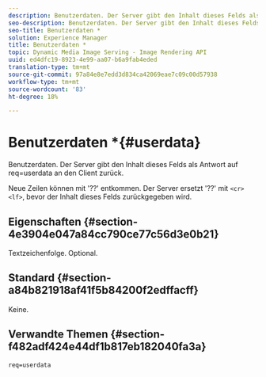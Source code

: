 ```yaml
---
description: Benutzerdaten. Der Server gibt den Inhalt dieses Felds als Antwort auf req=userdata an den Client zurück.
seo-description: Benutzerdaten. Der Server gibt den Inhalt dieses Felds als Antwort auf req=userdata an den Client zurück.
seo-title: Benutzerdaten *
solution: Experience Manager
title: Benutzerdaten *
topic: Dynamic Media Image Serving - Image Rendering API
uuid: ed4dfc19-8923-4e99-aa07-b6a9fab4eded
translation-type: tm+mt
source-git-commit: 97a84e8e7edd3d834ca42069eae7c09c00d57938
workflow-type: tm+mt
source-wordcount: '83'
ht-degree: 18%

---
```



# Benutzerdaten *{#userdata}

Benutzerdaten. Der Server gibt den Inhalt dieses Felds als Antwort auf req=userdata an den Client zurück.

Neue Zeilen können mit &#39;??&#39; entkommen. Der Server ersetzt &#39;??&#39; mit `<cr><lf>`, bevor der Inhalt dieses Felds zurückgegeben wird.

## Eigenschaften {#section-4e3904e047a84cc790ce77c56d3e0b21}

Textzeichenfolge. Optional.

## Standard {#section-a84b821918af41f5b84200f2edffacff}

Keine.

## Verwandte Themen {#section-f482adf424e44df1b817eb182040fa3a}

`req=userdata`
